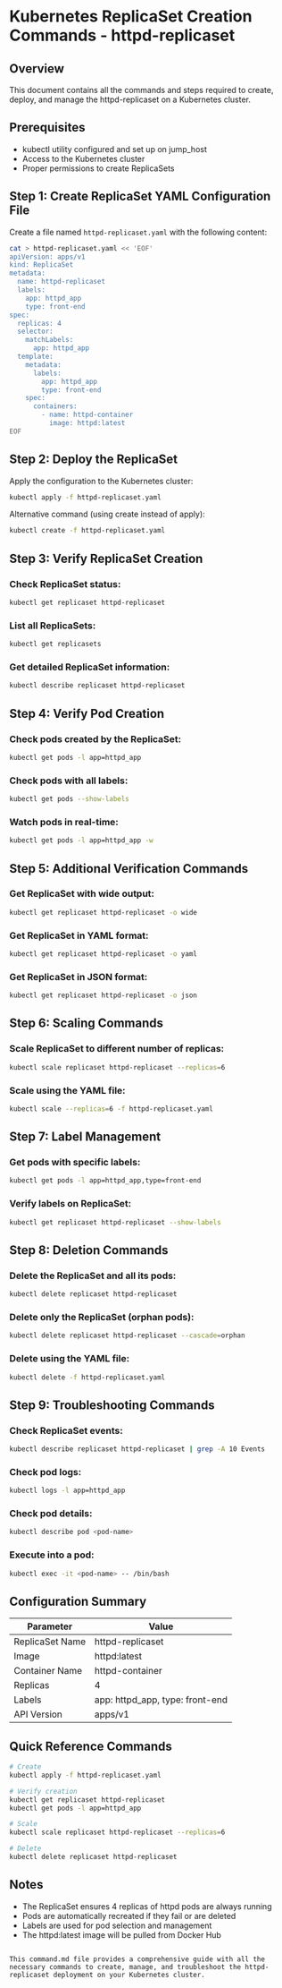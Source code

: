 # Kubernetes ReplicaSet Creation Commands - httpd-replicaset

## Overview
This document contains all the commands and steps required to create, deploy, and manage the httpd-replicaset on a Kubernetes cluster.

## Prerequisites
- kubectl utility configured and set up on jump_host
- Access to the Kubernetes cluster
- Proper permissions to create ReplicaSets

## Step 1: Create ReplicaSet YAML Configuration File

Create a file named `httpd-replicaset.yaml` with the following content:

```bash
cat > httpd-replicaset.yaml << 'EOF'
apiVersion: apps/v1
kind: ReplicaSet
metadata:
  name: httpd-replicaset
  labels:
    app: httpd_app
    type: front-end
spec:
  replicas: 4
  selector:
    matchLabels:
      app: httpd_app
  template:
    metadata:
      labels:
        app: httpd_app
        type: front-end
    spec:
      containers:
        - name: httpd-container
          image: httpd:latest
EOF
```

## Step 2: Deploy the ReplicaSet

Apply the configuration to the Kubernetes cluster:

```bash
kubectl apply -f httpd-replicaset.yaml
```

Alternative command (using create instead of apply):

```bash
kubectl create -f httpd-replicaset.yaml
```

## Step 3: Verify ReplicaSet Creation

### Check ReplicaSet status:
```bash
kubectl get replicaset httpd-replicaset
```

### List all ReplicaSets:
```bash
kubectl get replicasets
```

### Get detailed ReplicaSet information:
```bash
kubectl describe replicaset httpd-replicaset
```

## Step 4: Verify Pod Creation

### Check pods created by the ReplicaSet:
```bash
kubectl get pods -l app=httpd_app
```

### Check pods with all labels:
```bash
kubectl get pods --show-labels
```

### Watch pods in real-time:
```bash
kubectl get pods -l app=httpd_app -w
```

## Step 5: Additional Verification Commands

### Get ReplicaSet with wide output:
```bash
kubectl get replicaset httpd-replicaset -o wide
```

### Get ReplicaSet in YAML format:
```bash
kubectl get replicaset httpd-replicaset -o yaml
```

### Get ReplicaSet in JSON format:
```bash
kubectl get replicaset httpd-replicaset -o json
```

## Step 6: Scaling Commands

### Scale ReplicaSet to different number of replicas:
```bash
kubectl scale replicaset httpd-replicaset --replicas=6
```

### Scale using the YAML file:
```bash
kubectl scale --replicas=6 -f httpd-replicaset.yaml
```

## Step 7: Label Management

### Get pods with specific labels:
```bash
kubectl get pods -l app=httpd_app,type=front-end
```

### Verify labels on ReplicaSet:
```bash
kubectl get replicaset httpd-replicaset --show-labels
```

## Step 8: Deletion Commands

### Delete the ReplicaSet and all its pods:
```bash
kubectl delete replicaset httpd-replicaset
```

### Delete only the ReplicaSet (orphan pods):
```bash
kubectl delete replicaset httpd-replicaset --cascade=orphan
```

### Delete using the YAML file:
```bash
kubectl delete -f httpd-replicaset.yaml
```

## Step 9: Troubleshooting Commands

### Check ReplicaSet events:
```bash
kubectl describe replicaset httpd-replicaset | grep -A 10 Events
```

### Check pod logs:
```bash
kubectl logs -l app=httpd_app
```

### Check pod details:
```bash
kubectl describe pod <pod-name>
```

### Execute into a pod:
```bash
kubectl exec -it <pod-name> -- /bin/bash
```

## Configuration Summary

| Parameter | Value |
|-----------|--------|
| ReplicaSet Name | httpd-replicaset |
| Image | httpd:latest |
| Container Name | httpd-container |
| Replicas | 4 |
| Labels | app: httpd_app, type: front-end |
| API Version | apps/v1 |

## Quick Reference Commands

```bash
# Create
kubectl apply -f httpd-replicaset.yaml

# Verify creation
kubectl get replicaset httpd-replicaset
kubectl get pods -l app=httpd_app

# Scale
kubectl scale replicaset httpd-replicaset --replicas=6

# Delete
kubectl delete replicaset httpd-replicaset
```

## Notes
- The ReplicaSet ensures 4 replicas of httpd pods are always running
- Pods are automatically recreated if they fail or are deleted
- Labels are used for pod selection and management
- The httpd:latest image will be pulled from Docker Hub
```

This command.md file provides a comprehensive guide with all the necessary commands to create, manage, and troubleshoot the httpd-replicaset deployment on your Kubernetes cluster.
